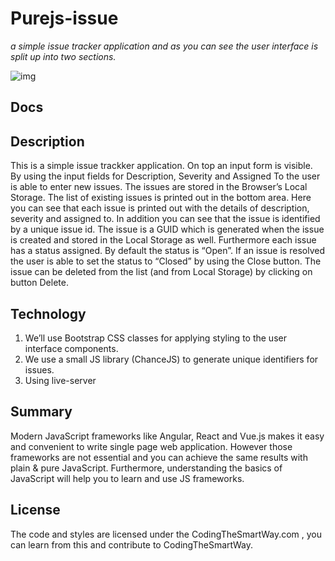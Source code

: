# Purejs-issue

*a simple issue tracker application and as you can see the user interface is split up into two sections.*

![img](images/screenshot.png)

## Docs

## Description

This is a simple issue trackker application. On top an input form is visible. By using the input fields for Description, Severity and Assigned To the user is able to enter new issues. The issues are stored in the Browser’s Local Storage. The list of existing issues is printed out in the bottom area. Here you can see that each issue is printed out with the details of description, severity and assigned to. In addition you can see that the issue is identified by a unique issue id. The issue is a GUID which is generated when the issue is created and stored in the Local Storage as well. Furthermore each issue has a status assigned. By default the status is “Open”. If an issue is resolved the user is able to set the status to “Closed” by using the Close button. The issue can be deleted from the list (and from Local Storage) by clicking on button Delete.

## Technology

1. We’ll use Bootstrap CSS classes for applying styling to the user interface components.
2. We use a small JS library (ChanceJS) to generate unique identifiers for issues.
3. Using live-server

## Summary

Modern JavaScript frameworks like Angular, React and Vue.js makes it easy and convenient to write single page web application. However those frameworks are not essential and you can achieve the same results with plain & pure JavaScript. Furthermore, understanding the basics of JavaScript will help you to learn and use JS frameworks.

## License

The code and styles are licensed under the CodingTheSmartWay.com , you can learn from this and contribute to CodingTheSmartWay.
